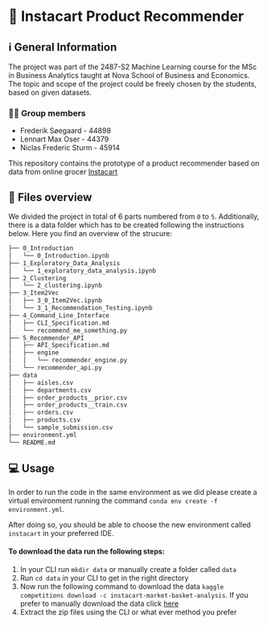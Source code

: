 # 🥕 Instacart Product Recommender

## ℹ️ General Information 
The project was part of the 2487-S2 Machine Learning course for the MSc in Business Analytics taught at Nova School of Business and Economics. The topic and scope of the project could be freely chosen by the students, based on given datasets.

### 👨‍💻 Group members
- Frederik Søegaard - 44898
- Lennart Max Oser - 44379
- Niclas Frederic Sturm - 45914

This repository contains the prototype of a product recommender based on data from online grocer [Instacart](https://www.instacart.com/ "Instacart's Homepage")


## 🔎 Files overview

We divided the project in total of 6 parts numbered from `0` to `5`. Additionally, there is a data folder which has to be created following the instructions below. Here you find an overview of the strucure:
```bash
├── 0_Introduction
│   └── 0_Introduction.ipynb
├── 1_Exploratory_Data_Analysis
│   └── 1_exploratory_data_analysis.ipynb
├── 2_Clustering
│   └── 2_clustering.ipynb
├── 3_Item2Vec
│   ├── 3_0_Item2Vec.ipynb
│   └── 3_1_Recommendation_Testing.ipynb
├── 4_Command_Line_Interface
│   ├── CLI_Specification.md
│   └── recommend_me_something.py
├── 5_Recommender_API
│   ├── API_Specification.md
│   ├── engine
│   │   └── recommender_engine.py
│   └── recommender_api.py
├── data
│   ├── aisles.csv
│   ├── departments.csv
│   ├── order_products__prior.csv
│   ├── order_products__train.csv
│   ├── orders.csv
│   ├── products.csv
│   └── sample_submission.csv
├── environment.yml
└── README.md
```

## 💻 Usage
In order to run the code in the same environment as we did please create a virtual environment running the command `conda env create -f environment.yml`. 

After doing so, you should be able to choose the new environment called `instacart` in your preferred IDE.

#### To download the data run the following steps:
1. In your CLI run `mkdir data` or manually create a folder called `data`
2. Run `cd data` in your CLI to get in the right directory
3. Now run the following command to download the data `kaggle competitions download -c instacart-market-basket-analysis`. If you prefer to manually download the data click [here](https://www.kaggle.com/c/instacart-market-basket-analysis/data "Instacart data download)")
4. Extract the zip files using the CLI or what ever method you prefer
